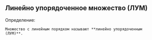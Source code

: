 ## Линейно упорядоченное множество (ЛУМ)
Определение:
```spoiler-markdown
Множество с линейным порядком называют **линейно упорядоченным (ЛУМ)**.
```
